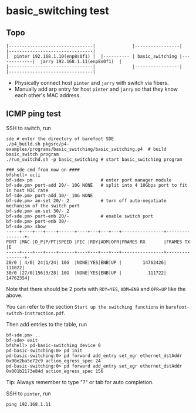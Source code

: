 # basic_switching test

## Topo

    |--------------------------------|              |-----------------|             |--------------------------------|
    |  pinter 192.168.1.10(enp8s0f1) |  |---------- | basic_switching |-------------|  jarry 192.168.1.11(enp8s0f1)  |
    |--------------------------------|              |-----------------|             |--------------------------------|

* Physically connect host `pinter` and `jarry` with switch via fibers.
* Manually add arp entry for host `pinter` and `jarry` so that they know each other's MAC address.

## ICMP ping test
SSH to switch, run
```
sde # enter the directory of barefoot SDE
./p4_build.sh pkgsrc/p4-examples/programs/basic_switching/basic_switching.p4  # build basic_switch program
./run_switchd.sh -p basic_switching # start basic_switching program

### sde cmd from now on ####
bfshell> ucli
bf-sde> pm                          # enter port manager module
bf-sde.pm> port-add 20/- 10G NONE   # split into 4 10Gbps port to fit in host NIC rate
bf-sde.pm> port-add 30/- 10G NONE
bf-sde.pm> an-set 20/- 2            # turn off auto-negotiate mechanism of the switch port
bf-sde.pm> an-set 30/- 2
bf-sde.pm> port-enb 20/-            # enable switch port
bf-sde.pm> port-enb 30/-
bf-sde.pm> show
-----+----+---+----+------+----+---+---+---+----------------+----------------+-
PORT |MAC |D_P|P/PT|SPEED |FEC |RDY|ADM|OPR|FRAMES RX       |FRAMES TX       |E
-----+----+---+----+------+----+---+---+---+----------------+----------------+-
20/0 | 4/0| 24|1/24| 10G  |NONE|YES|ENB|UP |        14762426|          111022|   
30/0 |27/0|156|3/28| 10G  |NONE|YES|ENB|UP |          111722|        14762354|
```

Note that there should be 2 ports with `RDY=YES`, `ADM=ENB` and `OPR=UP` like the above.

You can refer to the section `Start up the switching functions` in `barefoot-switch-instruction.pdf`.

Then add entries to the table, run
```
bf-sde.pm> ..
bf-sde> exit
bfshell> pd-basic-switching device 0
pd-basic-switching:0> pd init
pd-basic-switching:0> pd forward add_entry set_egr ethernet_dstAddr 0x90e2ba5e72c9 action_egress_spec 24
pd-basic-switching:0> pd forward add_entry set_egr ethernet_dstAddr 0x001b2173e84d action_egress_spec 156
```

Tip: Always remember to type "?" or tab for auto completion.

SSH to `pinter`, run
```
ping 192.168.1.11
```
